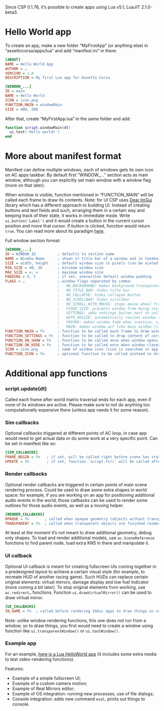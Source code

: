 Since CSP 0.1.76, it’s possible to create apps using Lua v5.1, LuaJIT 2.1.0-beta3.

# Hello World app

To create an app, make a new folder “MyFirstApp” (or anything else) in “assettocorsa/apps/lua” and add “manifest.ini” in there:

```ini
[ABOUT]
NAME = Hello World App
AUTHOR = …
VERSION = 1.0
DESCRIPTION = My first Lua app for Assetto Corsa

[WINDOW_...]
ID = main
NAME = Hello World
ICON = icon.png
FUNCTION_MAIN = windowMain
SIZE = 400, 200
```

After that, create “MyFirstApp.lua” in the same folder and add:

```lua
function script.windowMain(dt)
  ui.text('Hello world!')
end
```

# More about manifest format

Manifest can define multiple windows, each of windows gets its own icon on AC apps taskbar. By default first “WINDOW_…” section acts as main window, although you can explicitly set main window with a window flag (more on that later).

When window is visible, function mentioned in “FUNCTION_MAIN” will be called each frame to draw its contents. Note: for UI CSP uses [Dear ImGui](https://github.com/ocornut/imgui) library which has a different approach to building UI. Instead of creating buttons and text fields and such, arranging them in a certain way and keeping track of their state, it works in immediate mode. Write `ui.button('Label')` and it would create 
a button in the current cursor position and move that cursor. If button is clicked, function would return `true`. You can read more about its
paradigm [here](https://github.com/ocornut/imgui/wiki#about-the-imgui-paradigm).

Full window section format:

```ini
[WINDOW_...]
ID = WINDOW_ID          ; defaults to section name
NAME = Window Name      ; shown it title bar of a window and in taskbar
SIZE = width, height    ; default window size in pixels (can be scaled based on global UI scaling parameter)
MIN_SIZE = 40, 20       ; minimum window size
MAX_SIZE = ∞, ∞         ; maximum window size
PADDING = X, Y          ; if set, overwrites default window padding
FLAGS = …               ; window flags separated by comma:
                        ;   NO_BACKGROUND: makes background transparent
                        ;   NO_TITLE_BAR: hides title bar
                        ;   NO_COLLAPSE: hides collapse button
                        ;   NO_SCROLLBAR: hides scrollbar 
                        ;   NO_SCROLL_WITH_MOUSE: stops mouse wheel from scrolling
                        ;   FIXED_SIZE: prevents window from being resized
                        ;   SETTINGS: adds settings button next to collapse and close buttons in title bar, opening settings window
                        ;   AUTO_RESIZE: automatically resizes window to fit its content
                        ;   FADING: makes window fade when inactive, similar to chat app
                        ;   MAIN: makes window act like main window (if not set, first window gets that role)
FUNCTION_MAIN = fn      ; function to be called each frame to draw window content
FUNCTION_SETTINGS = fn  ; function to be called to draw content of corresponding settings window (only with “SETTINGS” flag)
FUNCTION_ON_SHOW = fn   ; function to be called once when window opens
FUNCTION_ON_HIDE = fn   ; function to be called once when window closes
ICON = icon.png         ; name of window icon (icon is searched in app folder)
FUNCTION_ICON = fn      ; optional function to be called instead to draw a window icon, for dynamic icons
```

# Additional app functions

### script.update(dt)

Called each frame after world matrix traversal ends for each app, even if none of its windows are active. Please make sure to not do anything too computationally expensive there (unless app needs it for some reason).

### Sim callbacks

Optional callbacks triggered at different points of AC loop, in case app would need to get actual data or do some work at a very specific point. Can be set in manifest like so:

```ini
[SIM_CALLBACKS]
FRAME_BEGIN = fn   ; if set, will be called right before scene has started rendering (can be used to move camera around)
UPDATE = fn        ; if set, function `script.fn()` will be called after a whole simulation update
```

### Render callbacks

Optional render callbacks are triggered in certain points of main scene rendering process. Could be used to draw some extra shapes in world space: for example, if you are working on an app for positioning additional audio events in the world, those callbacks can be used to render some outlines for those audio events, as well as a moving helper.

```ini
[RENDER_CALLBACKS]
OPAQUE = fn       ; called when opaque geometry (objects without transparent flag) has finished rendering
TRANSPARENT = fn  ; called when transparent objects are finished rendering
```

At least at the moment it’s not meant to draw additional geometry, debug only shapes. To load and render additional models, use `ac.SceneReference` functions to find parent node, load extra KN5 in there and manipulate it.

### UI callback

Optional UI callback is meant for creating fullscreen UIs coming together in a predesigned layout to achieve a certain visual style (for example, to recreate HUD of another racing game). Such HUDs can replace certain original elements: virtual mirrors, damage display and low fuel indicator (more coming a bit later). To stop original elements from working, use `ac.redirect…` functions. Function `ui.drawVirtualMirror()` can be used to draw virtual mirror.

```ini
[UI_CALLBACKS]
IN_GAME = fn  ; called before rendering ImGui apps to draw things on screen
```

Note: unlike window rendering functions, this one does not run from a window, so to draw things, you first would need to create a window using function like `ui.transparentWindow()` or `ui.toolWindow()`.

### Example app

For an example, [here is a Lua HelloWorld app](https://files.acstuff.ru/shared/0Zlg/lua-example-HelloWorld.zip) (it includes some extra media to test video-rendering functions).

Features:
- Example of a simple fullscreen UI;
- Example of a custom camera motion;
- Example of Real Mirrors editor;
- Example of OS integration: running new processes, use of file dialogs;
- Console integration: adds new command `eval`, prints out things to console.